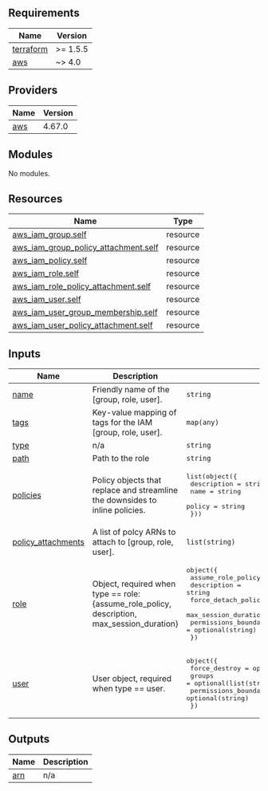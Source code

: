 <!-- BEGIN_TF_DOCS -->
## Requirements

| Name | Version |
|------|---------|
| <a name="requirement_terraform"></a> [terraform](#requirement\_terraform) | >= 1.5.5 |
| <a name="requirement_aws"></a> [aws](#requirement\_aws) | ~> 4.0 |

## Providers

| Name | Version |
|------|---------|
| <a name="provider_aws"></a> [aws](#provider\_aws) | 4.67.0 |

## Modules

No modules.

## Resources

| Name | Type |
|------|------|
| [aws_iam_group.self](https://registry.terraform.io/providers/hashicorp/aws/latest/docs/resources/iam_group) | resource |
| [aws_iam_group_policy_attachment.self](https://registry.terraform.io/providers/hashicorp/aws/latest/docs/resources/iam_group_policy_attachment) | resource |
| [aws_iam_policy.self](https://registry.terraform.io/providers/hashicorp/aws/latest/docs/resources/iam_policy) | resource |
| [aws_iam_role.self](https://registry.terraform.io/providers/hashicorp/aws/latest/docs/resources/iam_role) | resource |
| [aws_iam_role_policy_attachment.self](https://registry.terraform.io/providers/hashicorp/aws/latest/docs/resources/iam_role_policy_attachment) | resource |
| [aws_iam_user.self](https://registry.terraform.io/providers/hashicorp/aws/latest/docs/resources/iam_user) | resource |
| [aws_iam_user_group_membership.self](https://registry.terraform.io/providers/hashicorp/aws/latest/docs/resources/iam_user_group_membership) | resource |
| [aws_iam_user_policy_attachment.self](https://registry.terraform.io/providers/hashicorp/aws/latest/docs/resources/iam_user_policy_attachment) | resource |

## Inputs

| Name | Description | Type | Default | Required |
|------|-------------|------|---------|:--------:|
| <a name="input_name"></a> [name](#input\_name) | Friendly name of the [group, role, user]. | `string` | n/a | yes |
| <a name="input_tags"></a> [tags](#input\_tags) | Key-value mapping of tags for the IAM [group, role, user]. | `map(any)` | n/a | yes |
| <a name="input_type"></a> [type](#input\_type) | n/a | `string` | n/a | yes |
| <a name="input_path"></a> [path](#input\_path) | Path to the role | `string` | `null` | no |
| <a name="input_policies"></a> [policies](#input\_policies) | Policy objects that replace and streamline the downsides to inline policies. | <pre>list(object({<br/>    description = string<br/>    name        = string<br/>    policy      = string<br/>  }))</pre> | `[]` | no |
| <a name="input_policy_attachments"></a> [policy\_attachments](#input\_policy\_attachments) | A list of polcy ARNs to attach to [group, role, user]. | `list(string)` | `[]` | no |
| <a name="input_role"></a> [role](#input\_role) | Object, required when type == role: {assume\_role\_policy, description, max\_session\_duration} | <pre>object({<br/>    assume_role_policy    = string<br/>    description           = string<br/>    force_detach_policies = optional(bool, true)<br/>    max_session_duration  = optional(number, 3600)<br/>    permissions_boundary  = optional(string)<br/>  })</pre> | `null` | no |
| <a name="input_user"></a> [user](#input\_user) | User object, required when type == user. | <pre>object({<br/>    force_destroy        = optional(bool, false)<br/>    groups               = optional(list(string))<br/>    permissions_boundary = optional(string)<br/>  })</pre> | `{}` | no |

## Outputs

| Name | Description |
|------|-------------|
| <a name="output_arn"></a> [arn](#output\_arn) | n/a |
<!-- END_TF_DOCS -->
